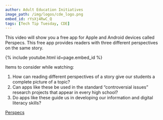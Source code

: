```yaml
---
author: Adult Education Initiatives
image_path: /img/logos/cde_logo.png
embed_id: rYsXj4RwC_Q
tags: [Tech Tip Tuesday, CDE]
---
```

This video will show you a free app for Apple and Android devices called Perspecs. This free app provides readers with three different perspectives on the same story. 

{% include youtube.html id=page.embed_id %}

Items to consider while watching:

  1.  How can reading different perspectives of a story give our students a complete picture of a topic?
  2.  Can apps like these be used in the standard “controversial issues” research projects that appear in every high school?
  3.  Do apps like these guide us in developing our information and digital literacy skills?

[Perspecs](http://www.perspecsnews.com/)